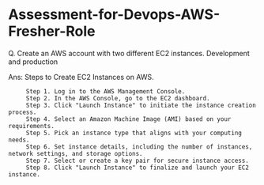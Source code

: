 # Assessment-for-Devops-AWS-Fresher-Role


Q. Create an AWS account with two different EC2 instances. Development and production

Ans: Steps to Create EC2 Instances on AWS.

         Step 1. Log in to the AWS Management Console.
         Step 2. In the AWS Console, go to the EC2 dashboard.
         Step 3. Click "Launch Instance" to initiate the instance creation process.
         Step 4. Select an Amazon Machine Image (AMI) based on your requirements.
         Step 5. Pick an instance type that aligns with your computing needs.
         Step 6. Set instance details, including the number of instances, network settings, and storage options.
         Step 7. Select or create a key pair for secure instance access.
         Step 8. Click "Launch Instance" to finalize and launch your EC2  instance.


         
